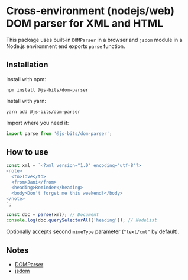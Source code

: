 # Cross-environment (nodejs/web) DOM parser for XML and HTML

This package uses built-in `DOMParser` in a browser and `jsdom` module in a Node.js environment end exports `parse` function.

## Installation

Install with npm:

```
npm install @js-bits/dom-parser
```

Install with yarn:

```
yarn add @js-bits/dom-parser
```

Import where you need it:

```javascript
import parse from '@js-bits/dom-parser';
```

## How to use

```javascript
const xml = `<?xml version="1.0" encoding="utf-8"?>
<note>
  <to>Tove</to>
  <from>Jani</from>
  <heading>Reminder</heading>
  <body>Don't forget me this weekend!</body>
</note>
`;

const doc = parse(xml); // Document
console.log(doc.querySelectorAll('heading')); // NodeList
```

Optionally accepts second `mimeType` parameter (`"text/xml"` by default).

## Notes

- [DOMParser](https://developer.mozilla.org/en-US/docs/Web/API/DOMParser)
- [jsdom](https://www.npmjs.com/package/jsdom)
